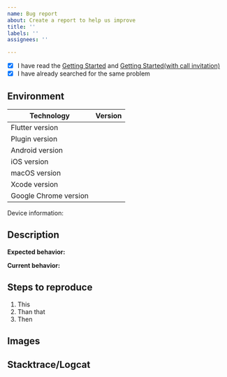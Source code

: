 ```yaml
---
name: Bug report
about: Create a report to help us improve
title: ''
labels: ''
assignees: ''

---
```


<!--
    ❗️❗️❗️ IMPORTANT ❗️❗️❗️

    DON'T DELETE THIS TEMPLATE! USE IT TO WRITE YOUR ISSUE.

    If you delete this and you don't give me enough info,
    how would you expect me to solve your issue? Thanks.

    Also, before posting a new issue, make sure to check the following points!
    You may already find an answer to your problem!

    ❗️❗️❗️ IMPORTANT ❗️❗️❗️
-->

- [x] I have read the [Getting Started](https://www.zegocloud.com/doc/callkit/Call%20Kit/main/Quick%20start/b26d509e) and [Getting Started(with call invitation)](https://www.zegocloud.com/doc/callkit/Call%20Kit/main/Quick%20start%20(with%20call%20invitation)/eb1d3c42)
- [x] I have already searched for the same problem

## Environment

| Technology            | Version       |
|-----------------------| ------------- |
| Flutter version       |               |
| Plugin version        |               |
| Android version       |               |
| iOS version           |               |
| macOS version         |               |
| Xcode version         |               |
| Google Chrome version |               |

Device information: <!-- Manufacturer and model -->

## Description

**Expected behavior:** 

**Current behavior:** 

## Steps to reproduce

<!-- Optionally provide the least amount of code that shows this behaviour. -->

1. This
2. Than that
3. Then

## Images <!-- if available, else delete -->  

## Stacktrace/Logcat <!-- if available, else delete -->
